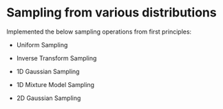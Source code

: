 # Sampling from various distributions

Implemented the below sampling operations from first principles:

- Uniform Sampling

- Inverse Transform Sampling

- 1D Gaussian Sampling

- 1D Mixture Model Sampling

- 2D Gaussian Sampling